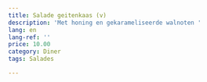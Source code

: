 ```yaml
---
title: Salade geitenkaas (v)
description: 'Met honing en gekarameliseerde walnoten '
lang: en
lang-ref: ''
price: 10.00
category: Diner
tags: Salades

---
```

